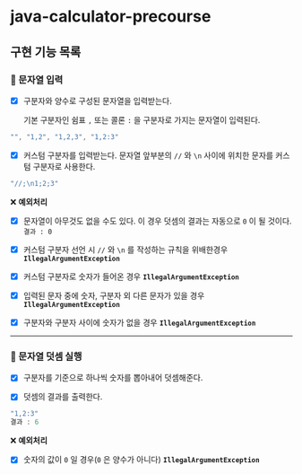 # java-calculator-precourse

## 구현 기능 목록

### 🎯 문자열 입력

- [x] 구분자와 양수로 구성된 문자열을 입력받는다. 
 
    기본 구분자인 쉼표 `,` 또는 콜론 `:` 을 구분자로 가지는 문자열이 입력된다.

```java
"", "1,2", "1,2,3", "1,2:3"
```

- [x] 커스텀 구분자를 입력받는다. 문자열 앞부분의 `//` 와 `\n` 사이에 위치한 문자를 커스텀 구분자로 사용한다.

```java
"//;\n1;2;3"
```

❌ **예외처리**

- [x] 문자열이 아무것도 없을 수도 있다. 이 경우 덧셈의 결과는 자동으로 `0` 이 될 것이다. `결과 : 0`

- [x] 커스텀 구분자 선언 시 `//` 와 `\n` 를 작성하는 규칙을 위배한경우 **`IllegalArgumentException`**

- [x] 커스텀 구분자로 숫자가 들어온 경우 **`IllegalArgumentException`**

- [x] 입력된 문자 중에 숫자, 구분자 외 다른 문자가 있을 경우 **`IllegalArgumentException`**

- [x] 구분자와 구분자 사이에 숫자가 없을 경우 **`IllegalArgumentException`**



---

### 🎯 문자열 덧셈 실행

- [x] 구분자를 기준으로 하나씩 숫자를 뽑아내어 덧셈해준다.

- [x] 덧셈의 결과를 출력한다.

```java
"1,2:3"
결과 : 6
```

❌ **예외처리**

- [x] 숫자의 값이 `0` 일 경우(`0` 은 양수가 아니다) **`IllegalArgumentException`**